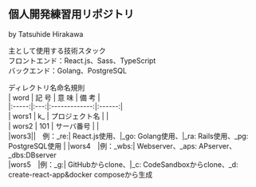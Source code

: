 ## 個人開発練習用リポジトリ
by Tatsuhide Hirakawa

主として使用する技術スタック  
フロントエンド：React.js、Sass、TypeScript  
バックエンド：Golang、PostgreSQL  


ディレクトリ名命名規則  
| word | 記 号 | 意 味 | 備 考 |  
|:-----:|:---:|:-------------:|:------:|  
| wors1 |  k_ | プロジェクト名 |        |  
| wors2 | 101 | サーバ番号 |  |  
|wors3||　例：_re:| React.js使用、|_go: Golang使用、|_ra: Rails使用、_pg: PostgreSQL使用  |
|wors4　|例：_wbs:| Webserver、_aps: APserver、_dbs:DBserver  
|wors5　|例：_g:| GitHubからclone、|_c: CodeSandboxからclone、_d: create-react-app&docker composeから生成  


